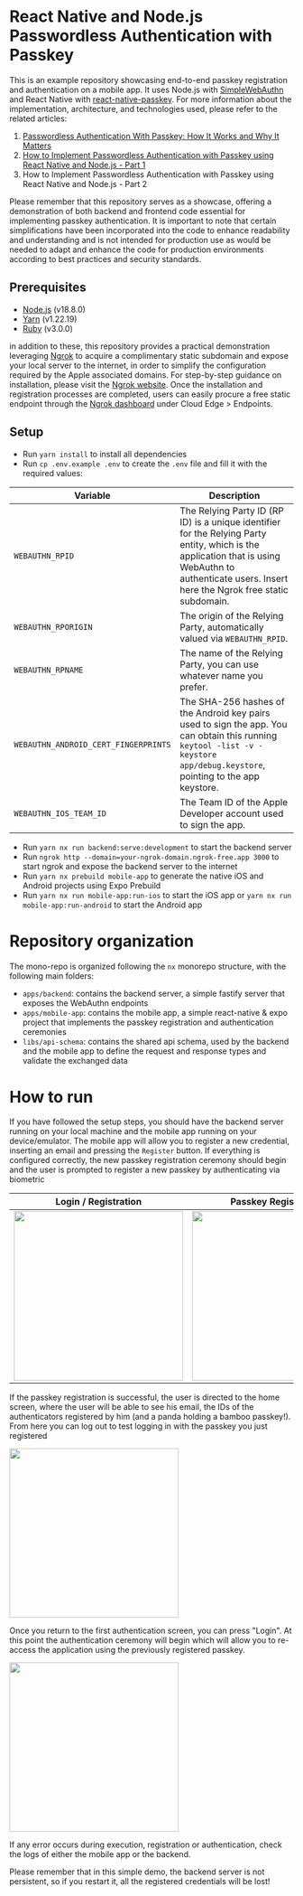 # React Native and Node.js Passwordless Authentication with Passkey

This is an example repository showcasing end-to-end passkey registration and authentication on a mobile app. It uses Node.js with [SimpleWebAuthn](<https://github.com/MasterKale/SimpleWebAuthn>) and React Native with [react-native-passkey](<https://github.com/f-23/react-native-passkey>). For more information about the implementation, architecture, and technologies used, please refer to the related articles:
1. [Passwordless Authentication With Passkey: How It Works and Why It Matters](https://medium.com/@heritage.tech/passwordless-authentication-with-passkey-how-it-works-and-why-it-matters-part-1-dcae2a004988)
2. [How to Implement Passwordless Authentication with Passkey using React Native and Node.js - Part 1](https://medium.com/@heritage.tech/how-to-implement-passwordless-authentication-with-passkey-using-react-native-and-node-js-part-1-51e64d1577e6)
3. How to Implement Passwordless Authentication with Passkey using React Native and Node.js - Part 2

Please remember that this repository serves as a showcase, offering a demonstration of both backend and frontend code essential for implementing passkey authentication. It is important to note that certain simplifications have been incorporated into the code to enhance readability and understanding and is not intended for production use as would be needed to adapt and enhance the code for production environments according to best practices and security standards.

## Prerequisites
- [Node.js](https://nodejs.org/en/) (v18.8.0)
- [Yarn](https://yarnpkg.com/) (v1.22.19)
- [Ruby](https://www.ruby-lang.org/en/) (v3.0.0)

in addition to these, this repository provides a practical demonstration leveraging [Ngrok](https://ngrok.com/) to acquire a complimentary static subdomain and expose your local server to the internet, in order to simplify the configuration required by the Apple associated domains.
For step-by-step guidance on installation, please visit the [Ngrok website](https://ngrok.com/download). Once the installation and registration processes are completed, users can easily procure a free static endpoint through the [Ngrok dashboard](https://dashboard.ngrok.com) under Cloud Edge > Endpoints.

## Setup

- Run `yarn install` to install all dependencies
- Run `cp .env.example .env` to create the `.env` file and fill it with the required values:

| Variable | Description                                                                                                                                                                                          |
| --- |------------------------------------------------------------------------------------------------------------------------------------------------------------------------------------------------------|
| `WEBAUTHN_RPID` | The Relying Party ID (RP ID) is a unique identifier for the Relying Party entity, which is the application that is using WebAuthn to authenticate users. Insert here the Ngrok free static subdomain. |
| `WEBAUTHN_RPORIGIN` | The origin of the Relying Party, automatically valued via `WEBAUTHN_RPID`.                                                                                                                           |
| `WEBAUTHN_RPNAME` | The name of the Relying Party, you can use whatever name you prefer.                                                                                                                                 |
| `WEBAUTHN_ANDROID_CERT_FINGERPRINTS` | The SHA-256 hashes of the Android key pairs used to sign the app. You can obtain this running `keytool -list -v -keystore app/debug.keystore`, pointing to the app keystore.                         |
| `WEBAUTHN_IOS_TEAM_ID` | The Team ID of the Apple Developer account used to sign the app.                                                                                                                                     |

- Run `yarn nx run backend:serve:development` to start the backend server
- Run `ngrok http --domain=your-ngrok-domain.ngrok-free.app 3000` to start ngrok and expose the backend server to the internet
- Run `yarn nx prebuild mobile-app` to generate the native iOS and Android projects using Expo Prebuild
- Run `yarn nx run mobile-app:run-ios` to start the iOS app or `yarn nx run mobile-app:run-android` to start the Android app

# Repository organization

The mono-repo is organized following the `nx` monorepo structure, with the following main folders:
- `apps/backend`: contains the backend server, a simple fastify server that exposes the WebAuthn endpoints
- `apps/mobile-app`: contains the mobile app, a simple react-native & expo project that implements the passkey registration and authentication ceremonies
- `libs/api-schema`: contains the shared api schema, used by the backend and the mobile app to define the request and response types and validate the exchanged data

# How to run

If you have followed the setup steps, you should have the backend server running on your local machine and the mobile app running on your device/emulator.
The mobile app will allow you to register a new credential, inserting an email and pressing the `Register` button. 
If everything is configured correctly, the new passkey registration ceremony should begin and the user is prompted to register a new passkey by authenticating via biometric

| Login / Registration                                                                                                                                                       | Passkey Registration                                                                                                                                                       | Passkey Registration with Face ID                                                                                                                                         |
|----------------------------------------------------------------------------------------------------------------------------------------------------------------------------|----------------------------------------------------------------------------------------------------------------------------------------------------------------------------|---------------------------------------------------------------------------------------------------------------------------------------------------------------------------|
| <img width=300 src="https://raw.githubusercontent.com/heritageholdings/passkey-example/master/docs/img/first_screen.png"> | <img width=300 src="https://raw.githubusercontent.com/heritageholdings/passkey-example/master/docs/img/registration.png"> | <img width=300 src="https://raw.githubusercontent.com/heritageholdings/passkey-example/master/docs/img/registration_faceID.png"> |

If the passkey registration is successful, the user is directed to the home screen, where the user will be able to see his email, the IDs of the authenticators registered by him (and a panda holding a bamboo passkey!). From here you can log out to test logging in with the passkey you just registered

<img width=300 src="https://raw.githubusercontent.com/heritageholdings/passkey-example/master/docs/img/authenticated.png">

Once you return to the first authentication screen, you can press "Login". At this point the authentication ceremony will begin which will allow you to re-access the application using the previously registered passkey.

<img width=300 src="https://raw.githubusercontent.com/heritageholdings/passkey-example/master/docs/img/authentication.png">

If any error occurs during execution, registration or authentication, check the logs of either the mobile app or the backend.

Please remember that in this simple demo, the backend server is not persistent, so if you restart it, all the registered credentials will be lost!
